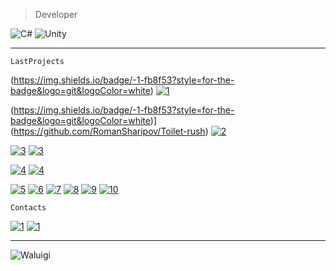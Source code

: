 >Developer
> 
![C#](https://img.shields.io/badge/-cSharp-e81c51?style=for-the-badge&logo=c-sharp&logoColor=white)
![Unity](https://img.shields.io/badge/-unity-e70173?style=for-the-badge&logo=unity&logoColor=white)
 ___

```
LastProjects
```
(https://img.shields.io/badge/-1-fb8f53?style=for-the-badge&logo=git&logoColor=white)
[![1](https://img.shields.io/badge/-Yandex-fb8f53?style=for-the-badge&logo=Yandex)](https://yandex.ru/games/app/206662?draft=true&lang=ru)

(https://img.shields.io/badge/-1-fb8f53?style=for-the-badge&logo=git&logoColor=white)](https://github.com/RomanSharipov/Toilet-rush)
[![2](https://img.shields.io/badge/-Yandex-fb8f53?style=for-the-badge&logo=Yandex)](https://yandex.ru/games/app/210372?draft=true&lang=ru)

[![3](https://img.shields.io/badge/-1-fb8f53?style=for-the-badge&logo=git&logoColor=white)](https://github.com/Kelkhaun/Theif)
[![3](https://img.shields.io/badge/-GooglePlay-fb8f53?style=for-the-badge&logo=GooglePlay)](https://play.google.com/store/apps/details?id=com.org.Agava.Theif&hl=ru&gl=US)

[![4](https://img.shields.io/badge/-2-b0032b?style=for-the-badge&logo=git&logoColor=white)](https://github.com/Kelkhaun/Egypt-Builder)
[![4](https://img.shields.io/badge/-GooglePlay-b0032b?style=for-the-badge&logo=GooglePlay&logoColor=white)](https://play.google.com/store/apps/details?id=org.Agava.EgyptBuild)

[![5](https://img.shields.io/badge/-3-fc8043?style=for-the-badge&logo=git&logoColor=white)](https://github.com/Kelkhaun/Obstacle-Course)
[![6](https://img.shields.io/badge/-7-6b006f?style=for-the-badge&logo=git&logoColor=white)](https://github.com/plastfw/ThrowingKnives)
[![7](https://img.shields.io/badge/-4-e81c51?style=for-the-badge&logo=git&logoColor=white)](https://github.com/plastfw/SmithyIdler)
[![8](https://img.shields.io/badge/-5-e70173?style=for-the-badge&logo=git&logoColor=white)](https://github.com/plastfw/Producer)
[![9](https://img.shields.io/badge/-6-f90059?style=for-the-badge&logo=git&logoColor=white)](https://github.com/plastfw/DogRunner)
[![10](https://img.shields.io/badge/-7-6b006f?style=for-the-badge&logo=git&logoColor=white)](https://github.com/plastfw/ThrowingKnives)



```
Contacts
```
[![1](https://img.shields.io/badge/-Telegram-fb8f53?style=for-the-badge&logo=telegram&logoColor=white)](https://t.me/plastfw) 
[![1](https://img.shields.io/badge/-Discord-b0032b?style=for-the-badge&logo=discord&logoColor=white)](https://discord.com/channels/226703052638388224)

___

![Waluigi](https://octodex.github.com/images/spidertocat.png)
